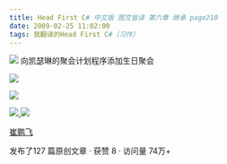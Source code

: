 ```yaml
---
title: Head First C# 中文版 图文皆译 第六章 继承 page210
date: 2009-02-25 11:02:00
tags: 我翻译的Head First C#（习作）
---
```

![](https://p-blog.csdn.net/images/p_blog_csdn_net/cuipengfei1/EntryImages/20090225/2009-02-25_10-47-21.jpg) 向凯瑟琳的聚会计划程序添加生日聚会

![](https://p-blog.csdn.net/images/p_blog_csdn_net/cuipengfei1/EntryImages/20090225/2009-02-25_10-48-14.jpg)

![](https://p-blog.csdn.net/images/p_blog_csdn_net/cuipengfei1/EntryImages/20090225/2009-02-25_10-48-45.jpg)



[ ![](https://profile.csdnimg.cn/5/2/5/3_cuipengfei1)
![](https://g.csdnimg.cn/static/user-reg-year/1x/11.png)
](https://blog.csdn.net/cuipengfei1)

[ 崔鹏飞 ](https://blog.csdn.net/cuipengfei1)

发布了127 篇原创文章  ·  获赞 8  ·  访问量 74万+


